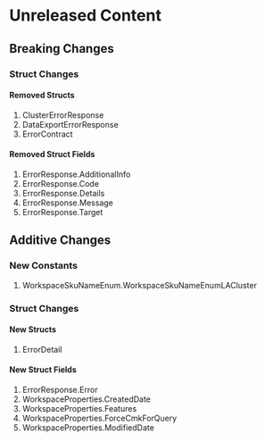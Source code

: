 # Unreleased Content

## Breaking Changes

### Struct Changes

#### Removed Structs

1. ClusterErrorResponse
1. DataExportErrorResponse
1. ErrorContract

#### Removed Struct Fields

1. ErrorResponse.AdditionalInfo
1. ErrorResponse.Code
1. ErrorResponse.Details
1. ErrorResponse.Message
1. ErrorResponse.Target

## Additive Changes

### New Constants

1. WorkspaceSkuNameEnum.WorkspaceSkuNameEnumLACluster

### Struct Changes

#### New Structs

1. ErrorDetail

#### New Struct Fields

1. ErrorResponse.Error
1. WorkspaceProperties.CreatedDate
1. WorkspaceProperties.Features
1. WorkspaceProperties.ForceCmkForQuery
1. WorkspaceProperties.ModifiedDate
